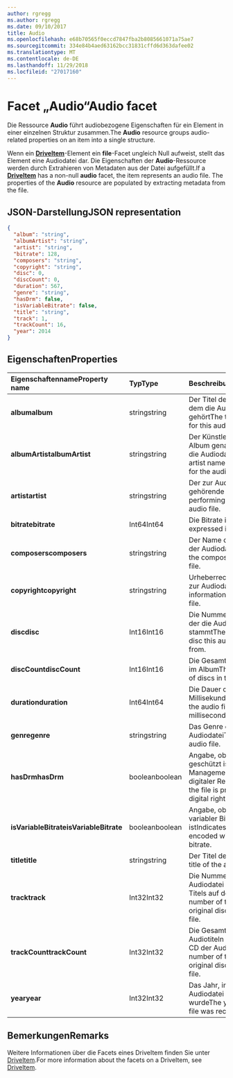 ```yaml
---
author: rgregg
ms.author: rgregg
ms.date: 09/10/2017
title: Audio
ms.openlocfilehash: e68b70565f0eccd7847fba2b8085661071a75ae7
ms.sourcegitcommit: 334e84b4aed63162bcc31831cffd6d363dafee02
ms.translationtype: MT
ms.contentlocale: de-DE
ms.lasthandoff: 11/29/2018
ms.locfileid: "27017160"
---
```

# <a name="audio-facet"></a><span data-ttu-id="2b822-102">Facet „Audio“</span><span class="sxs-lookup"><span data-stu-id="2b822-102">Audio facet</span></span>

<span data-ttu-id="2b822-103">Die Ressource **Audio** führt audiobezogene Eigenschaften für ein Element in einer einzelnen Struktur zusammen.</span><span class="sxs-lookup"><span data-stu-id="2b822-103">The **Audio** resource groups audio-related properties on an item into a single structure.</span></span>

<span data-ttu-id="2b822-p101">Wenn ein [**DriveItem**](driveitem.md)-Element ein **file**-Facet ungleich Null aufweist, stellt das Element eine Audiodatei dar. Die Eigenschaften der **Audio**-Ressource werden durch Extrahieren von Metadaten aus der Datei aufgefüllt.</span><span class="sxs-lookup"><span data-stu-id="2b822-p101">If a [**DriveItem**](driveitem.md) has a non-null **audio** facet, the item represents an audio file. The properties of the **Audio** resource are populated by extracting metadata from the file.</span></span> 

## <a name="json-representation"></a><span data-ttu-id="2b822-106">JSON-Darstellung</span><span class="sxs-lookup"><span data-stu-id="2b822-106">JSON representation</span></span>

<!-- { "blockType": "resource", "@odata.type": "microsoft.graph.audio" } -->
```json
{
  "album": "string",
  "albumArtist": "string",
  "artist": "string",
  "bitrate": 128,
  "composers": "string",
  "copyright": "string",
  "disc": 0,
  "discCount": 0,
  "duration": 567,
  "genre": "string",
  "hasDrm": false,
  "isVariableBitrate": false,
  "title": "string",
  "track": 1,
  "trackCount": 16,
  "year": 2014
}
```

## <a name="properties"></a><span data-ttu-id="2b822-107">Eigenschaften</span><span class="sxs-lookup"><span data-stu-id="2b822-107">Properties</span></span>

| <span data-ttu-id="2b822-108">Eigenschaftenname</span><span class="sxs-lookup"><span data-stu-id="2b822-108">Property name</span></span>         | <span data-ttu-id="2b822-109">Typ</span><span class="sxs-lookup"><span data-stu-id="2b822-109">Type</span></span>    | <span data-ttu-id="2b822-110">Beschreibung</span><span class="sxs-lookup"><span data-stu-id="2b822-110">Description</span></span>                                                          |
|:----------------------|:--------|:---------------------------------------------------------------------|
| <span data-ttu-id="2b822-111">**album**</span><span class="sxs-lookup"><span data-stu-id="2b822-111">**album**</span></span>             | <span data-ttu-id="2b822-112">string</span><span class="sxs-lookup"><span data-stu-id="2b822-112">string</span></span>  | <span data-ttu-id="2b822-113">Der Titel des Albums, zu dem die Audiodatei gehört</span><span class="sxs-lookup"><span data-stu-id="2b822-113">The title of the album for this audio file.</span></span>                          |
| <span data-ttu-id="2b822-114">**albumArtist**</span><span class="sxs-lookup"><span data-stu-id="2b822-114">**albumArtist**</span></span>       | <span data-ttu-id="2b822-115">string</span><span class="sxs-lookup"><span data-stu-id="2b822-115">string</span></span>  | <span data-ttu-id="2b822-116">Der Künstler, der für das Album genannt ist, zu dem die Audiodatei gehört</span><span class="sxs-lookup"><span data-stu-id="2b822-116">The artist named on the album for the audio file.</span></span>                    |
| <span data-ttu-id="2b822-117">**artist**</span><span class="sxs-lookup"><span data-stu-id="2b822-117">**artist**</span></span>            | <span data-ttu-id="2b822-118">string</span><span class="sxs-lookup"><span data-stu-id="2b822-118">string</span></span>  | <span data-ttu-id="2b822-119">Der zur Audiodatei gehörende Künstler</span><span class="sxs-lookup"><span data-stu-id="2b822-119">The performing artist for the audio file.</span></span>                            |
| <span data-ttu-id="2b822-120">**bitrate**</span><span class="sxs-lookup"><span data-stu-id="2b822-120">**bitrate**</span></span>           | <span data-ttu-id="2b822-121">Int64</span><span class="sxs-lookup"><span data-stu-id="2b822-121">Int64</span></span>   | <span data-ttu-id="2b822-122">Die Bitrate in KBit/s</span><span class="sxs-lookup"><span data-stu-id="2b822-122">Bitrate expressed in kbps.</span></span>                                           |
| <span data-ttu-id="2b822-123">**composers**</span><span class="sxs-lookup"><span data-stu-id="2b822-123">**composers**</span></span>         | <span data-ttu-id="2b822-124">string</span><span class="sxs-lookup"><span data-stu-id="2b822-124">string</span></span>  | <span data-ttu-id="2b822-125">Der Name des Komponisten der Audiodatei</span><span class="sxs-lookup"><span data-stu-id="2b822-125">The name of the composer of the audio file.</span></span>                          |
| <span data-ttu-id="2b822-126">**copyright**</span><span class="sxs-lookup"><span data-stu-id="2b822-126">**copyright**</span></span>         | <span data-ttu-id="2b822-127">string</span><span class="sxs-lookup"><span data-stu-id="2b822-127">string</span></span>  | <span data-ttu-id="2b822-128">Urheberrechtsinformationen zur Audiodatei</span><span class="sxs-lookup"><span data-stu-id="2b822-128">Copyright information for the audio file.</span></span>                            |
| <span data-ttu-id="2b822-129">**disc**</span><span class="sxs-lookup"><span data-stu-id="2b822-129">**disc**</span></span>              | <span data-ttu-id="2b822-130">Int16</span><span class="sxs-lookup"><span data-stu-id="2b822-130">Int16</span></span>   | <span data-ttu-id="2b822-131">Die Nummer der CD, von der die Audiodatei stammt</span><span class="sxs-lookup"><span data-stu-id="2b822-131">The number of the disc this audio file came from.</span></span>                    |
| <span data-ttu-id="2b822-132">**discCount**</span><span class="sxs-lookup"><span data-stu-id="2b822-132">**discCount**</span></span>         | <span data-ttu-id="2b822-133">Int16</span><span class="sxs-lookup"><span data-stu-id="2b822-133">Int16</span></span>   | <span data-ttu-id="2b822-134">Die Gesamtanzahl von CDs im Album</span><span class="sxs-lookup"><span data-stu-id="2b822-134">The total number of discs in this album.</span></span>                             |
| <span data-ttu-id="2b822-135">**duration**</span><span class="sxs-lookup"><span data-stu-id="2b822-135">**duration**</span></span>          | <span data-ttu-id="2b822-136">Int64</span><span class="sxs-lookup"><span data-stu-id="2b822-136">Int64</span></span>   | <span data-ttu-id="2b822-137">Die Dauer der Audiodatei in Millisekunden</span><span class="sxs-lookup"><span data-stu-id="2b822-137">Duration of the audio file, expressed in milliseconds</span></span>                |
| <span data-ttu-id="2b822-138">**genre**</span><span class="sxs-lookup"><span data-stu-id="2b822-138">**genre**</span></span>             | <span data-ttu-id="2b822-139">string</span><span class="sxs-lookup"><span data-stu-id="2b822-139">string</span></span>  | <span data-ttu-id="2b822-140">Das Genre der Audiodatei</span><span class="sxs-lookup"><span data-stu-id="2b822-140">The genre of this audio file.</span></span>                                        |
| <span data-ttu-id="2b822-141">**hasDrm**</span><span class="sxs-lookup"><span data-stu-id="2b822-141">**hasDrm**</span></span>            | <span data-ttu-id="2b822-142">boolean</span><span class="sxs-lookup"><span data-stu-id="2b822-142">boolean</span></span> | <span data-ttu-id="2b822-143">Angabe, ob die Datei DRM-geschützt ist (Digital Rights Management, Verwaltung digitaler Rechte)</span><span class="sxs-lookup"><span data-stu-id="2b822-143">Indicates if the file is protected with digital rights management.</span></span>   |
| <span data-ttu-id="2b822-144">**isVariableBitrate**</span><span class="sxs-lookup"><span data-stu-id="2b822-144">**isVariableBitrate**</span></span> | <span data-ttu-id="2b822-145">boolean</span><span class="sxs-lookup"><span data-stu-id="2b822-145">boolean</span></span> | <span data-ttu-id="2b822-146">Angabe, ob die Datei mit variabler Bitrate codiert ist</span><span class="sxs-lookup"><span data-stu-id="2b822-146">Indicates if the file is encoded with a variable bitrate.</span></span>            |
| <span data-ttu-id="2b822-147">**title**</span><span class="sxs-lookup"><span data-stu-id="2b822-147">**title**</span></span>             | <span data-ttu-id="2b822-148">string</span><span class="sxs-lookup"><span data-stu-id="2b822-148">string</span></span>  | <span data-ttu-id="2b822-149">Der Titel der Audiodatei</span><span class="sxs-lookup"><span data-stu-id="2b822-149">The title of the audio file.</span></span>                                         |
| <span data-ttu-id="2b822-150">**track**</span><span class="sxs-lookup"><span data-stu-id="2b822-150">**track**</span></span>             | <span data-ttu-id="2b822-151">Int32</span><span class="sxs-lookup"><span data-stu-id="2b822-151">Int32</span></span>   | <span data-ttu-id="2b822-152">Die Nummer des der Audiodatei entsprechenden Titels auf der Quell-CD</span><span class="sxs-lookup"><span data-stu-id="2b822-152">The number of the track on the original disc for this audio file.</span></span>    |
| <span data-ttu-id="2b822-153">**trackCount**</span><span class="sxs-lookup"><span data-stu-id="2b822-153">**trackCount**</span></span>        | <span data-ttu-id="2b822-154">Int32</span><span class="sxs-lookup"><span data-stu-id="2b822-154">Int32</span></span>   | <span data-ttu-id="2b822-155">Die Gesamtanzahl von Audiotiteln auf der Quell-CD der Audiodatei</span><span class="sxs-lookup"><span data-stu-id="2b822-155">The total number of tracks on the original disc for this audio file.</span></span> |
| <span data-ttu-id="2b822-156">**year**</span><span class="sxs-lookup"><span data-stu-id="2b822-156">**year**</span></span>              | <span data-ttu-id="2b822-157">Int32</span><span class="sxs-lookup"><span data-stu-id="2b822-157">Int32</span></span>   | <span data-ttu-id="2b822-158">Das Jahr, in dem die Audiodatei aufgenommen wurde</span><span class="sxs-lookup"><span data-stu-id="2b822-158">The year the audio file was recorded.</span></span>                                |

[item-resource]: ../resources/driveitem.md

## <a name="remarks"></a><span data-ttu-id="2b822-159">Bemerkungen</span><span class="sxs-lookup"><span data-stu-id="2b822-159">Remarks</span></span>

<span data-ttu-id="2b822-160">Weitere Informationen über die Facets eines DriveItem finden Sie unter [DriveItem](driveitem.md).</span><span class="sxs-lookup"><span data-stu-id="2b822-160">For more information about the facets on a DriveItem, see [DriveItem](driveitem.md).</span></span>

<!-- {
  "type": "#page.annotation",
  "description": "The audio facet provides information about music or audio metadata.",
  "keywords": "music,audio,metadata,onedrive",
  "section": "documentation",
  "tocPath": "Facets/Audio"
} -->
